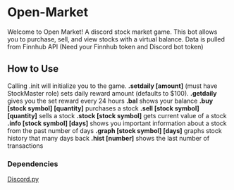 # Open-Market
Welcome to Open Market! A discord stock market game.
This bot allows you to purchase, sell, and view stocks with a virtual balance.
Data is pulled from Finnhub API (Need your Finnhub token and Discord bot token)

## How to Use
Calling .init will initialize you to the game.
**.setdaily [amount]** (must have StockMaster role) sets daily reward amount (defaults to $100).
**.getdaily** gives you the set reward every 24 hours
**.bal** shows your balance
**.buy [stock symbol] [quantity]** purchases a stock
**.sell [stock symbol] [quantity]** sells a stock
**.stock [stock symbol]** gets current value of a stock
**.info [stock symbol] [days]** shows you important information about a stock from the past number of days
**.graph [stock symbol] [days]** graphs stock history that many days back
**.hist [number]** shows the last number of transactions

### Dependencies
[Discord.py](https://github.com/Rapptz/discord.py)
